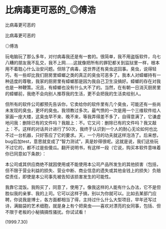 # 比病毒更可恶的_◎傅浩

比病毒更可恶的

比病毒更可恶的

◎傅浩

玩电脑玩了那么多年，对付病毒我还是有一套的。很简单，我不用盗版软件，乌七八糟的朋友我不乱交，我不上网……这就像把所有的罪犯都关到监狱里一样，根本用不着耽心什么治安问题。但除了病毒，这世界还有臭虫这回事。臭虫，说得轻巧，有一些却比我们厨房里蟑螂之类的真正的臭虫可恶多了。我本人对蟑螂持有一种适度的尊敬，我家的厨房里有蟑螂那是因为我自己卫生没搞好。蟑螂的存在对我也是一种鞭策。况且，有蟑螂也没有什么大不了的。当然，在有朝一日消灭厨房里的蟑螂前，我绝不会向别人推荐我的生活，更不会把我的生活卖给别人。

但所有的软件公司都预先告诉你，它卖给你的软件里有几个臭虫，可能还有一些尚未发现的臭虫，更坏的臭虫。我领教过多次。最气愤的一次是用一个三维软件给人家画一座大楼，这臭虫早不来、晚不来，等我弄得差不多了，自得意满了，它谦虚地问我：删除已有的文件吗？我敲上：不。它又问：删除已有的文件吗？我又敲上：不。这样的对话共计进行了50次，我终于认识到一个人的耐心无论如何也比不过一台机器，只好答应了它的要求。天，一个月的功夫就这样泡汤了。后来想，bug后加test，意思就变成了“智力测试”，真是妙得很呢。这就是说，我们这些玩不过它的，都不过是些傻瓜。翻开说明书，有这样一段（它说，购买本软件意味着你已同意如下条款）：

本公司或其供应商绝不就因使用或不能使用本公司产品所发生的其他损害（包括，但不限于营业利益的损失、营业中断、商业信息的遗失或其他金钱上的损失）负赔偿责任，即使是本公司事先被告知该损害发生的可能性。

我靠它混饭。我购买了，同意了，使用了。像我这样的人能有什么办法，它不是但胜似我的亲爹、我的上司。它可以这样子搞，别以为你就可以。比如去某部门应聘，你说我是博士，各方面都相当了得，主持过什么什么大型项目，早年还写过诗，满脑袋的艺术细胞，就是身上有个把臭虫——喜欢对漂亮的女同事，包括、但不限于老板的小秘搞搞性骚扰。你试试看！

(1999.7.30)